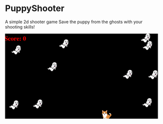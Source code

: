 # PuppyShooter

A simple 2d shooter game
Save the puppy from the ghosts with your shooting skills!

![puppy-shooter]

[puppy-shooter]: ./images/puppyshooter.png
